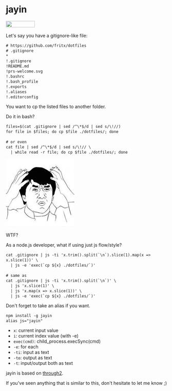 # jayin

<img width="90" height="20" src="https://fritx.github.io/51voa-cli/img/prs-welcome.svg">

Let's say you have a gitignore-like file:

```plain
# https://github.com/fritx/dotfiles
# .gitignore
*
!.gitignore
!README.md
!prs-welcome.svg
!.bashrc
!.bash_profile
!.exports
!.aliases
!.editorconfig
```

You want to cp the listed files to another folder.

Do it in bash?

```shell
files=$(cat .gitignore | sed /^\*$/d | sed s/\!//)
for file in $files; do cp $file ./dotfiles/; done

# or even
cat file | sed /^\*$/d | sed s/\!// \
  | while read -r file; do cp $file ./dotfiles/; done
```

<a href="https://github.com/fritx/jayin"><img width="213" height="211" src="wtf.jpg"></a>

WTF?

As a node.js developer, what if using just js flow/style?

```shell
cat .gitignore | js -ti 'x.trim().split(`\n`).slice(1).map(x => x.slice(1))' \
  | js -e 'exec(`cp ${x} ./dotfiles/`)'

# same as
cat .gitignore | js -ti 'x.trim().split(`\n`)' \
  | js 'x.slice(1)' \
  | js 'x.map(x => x.slice(1))' \
  | js -e 'exec(`cp ${x} ./dotfiles/`)'
```

Don't forget to take an alias if you want.

```shell
npm install -g jayin
alias js="jayin"
```

- `x`: current input value
- `i`: current index value (with -e)
- `exec(cmd)`: child_process.execSync(cmd)
- `-e`: for each
- `-ti`: input as text
- `-to`: output as text
- `-t`: input/output both as text

jayin is based on [through2](https://github.com/rvagg/through2).

If you've seen anything that is similar to this, don't hesitate to let me know ;)
